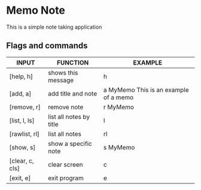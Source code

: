 # Memo Note

This is a simple note taking application

## Flags and commands

| INPUT           | FUNCTION                | EXAMPLE                               |
| --------------- | ----------------------- | ------------------------------------- |
| [help, h]       | shows this message      | h                                     |
| [add, a]        | add title and note      | a MyMemo This is an example of a memo |
| [remove, r]     | remove note             | r MyMemo                              |
| [list, l, ls]   | list all notes by title | l                                     |
| [rawlist, rl]   | list all notes          | rl                                    |
| [show, s]       | show a specific note    | s MyMemo                              |
| [clear, c, cls] | clear screen            | c                                     |
| [exit, e]       | exit program            | e                                     |
